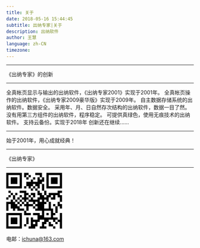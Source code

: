 ```yaml
---
title: 关于
date: 2018-05-16 15:44:45
subtitle: 出纳专家|关于
description: 出纳软件
author: 王慧
language: zh-CN
timezone:
---
```



---

《出纳专家》的创新

---

全真帐页显示与输出的出纳软件，《出纳专家2001》实现于2001年。
全真帐页操作的出纳软件，《出纳专家2009豪华版》实现于2009年。
自主数据存储系统的出纳软件。数据安全。
采用年、月、日自然存次结构的出纳软件，数据一目了然。
没有用第三方组件的出纳软件，程序稳定。
可提供真绿色，使用无痕技术的出纳软件。
支持云备份。实现于2018年
创新还在继续......

---

始于2001年，用心成就经典！

---

《出纳专家》

---

![](./myqzz_com_ewm.png "《出纳专家旗舰版》二维码")

电邮：ichuna@163.com